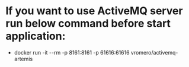 # If you want to use ActiveMQ server run below command before start application: 
  - docker run -it --rm -p 8161:8161 -p 61616:61616 vromero/activemq-artemis